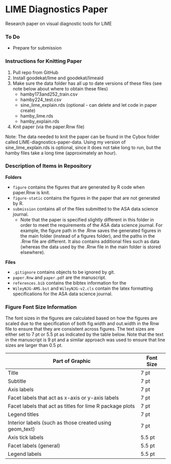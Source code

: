 # LIME Diagnostics Paper

Research paper on visual diagnostic tools for LIME

### To Do

- Prepare for submission

### Instructions for Knitting Paper

1.  Pull repo from GitHub
2.  Install goodekat/lime and goodekat/limeaid
3.  Make sure the data folder has all up to date versions of these files
    (see note below about where to obtain these files)
      - hamby173and252\_train.csv
      - hamby224\_test.csv
      - sine\_lime\_explain.rds (optional - can delete and let code in paper create)
      - hamby\_lime.rds
      - hamby\_explain.rds
4.  Knit paper (via the paper.Rnw file)

Note: The data needed to knit the paper can be found in the Cybox folder called LIME-diagnostics-paper-data. Using my version of sine\_lime\_explain.rds is optional, since it does not take long to run, but the hamby files take a long time (approximately an hour).

### Description of Items in Repository

**Folders**

- `figure` contains the figures that are generated by R code when paper.Rnw is knit.
- `figure-static` contains the figures in the paper that are not generated by R.
- `submission` contains all of the files submitted to the ASA data science journal.
  - Note that the paper is specified slightly different in this folder in order to meet the requirements of the ASA data science journal. For example, the figure path in the .Rnw saves the generated figures in the main folder (instead of a figures folder), and the paths in the .Rnw file are different. It also contains additional files such as data (whereas the data used by the .Rnw file in the main folder is stored elsewhere).

**Files**

- `.gitignore` contains objects to be ignored by git.
- `paper.Rnw` and `paper.pdf` are the manuscript.
- `references.bib` contains the bibtex information for the 
- `WileyNJG-AMS.bst` and `WileyNJG-v2.cls` contain the latex formatting specifications for the ASA data science journal.

### Figure Font Size Information

The font sizes in the figures are calculated based on how the figures are scaled due to the specification of both fig.width and out.width in the Rnw file to ensure that they are consistent across figures. The text sizes are either set to 7 pt or 5.5 pt as indicated by the table below. Note that the text in the manuscript is 9 pt and a similar approach was used to ensure that line sizes are larger than 0.5 pt.

| Part of Graphic | Font Size |
| --------------- | --------- | 
| Title | 7 pt |
| Subtitle | 7 pt |
| Axis labels | 7 pt |
| Facet labels that act as x-axis or y-axis labels | 7 pt |
| Facet labels that act as titles for lime R package plots | 7 pt |
| Legend titles | 7 pt |
| Interior labels (such as those created using geom_text) | 7 pt |
| Axis tick labels | 5.5 pt |
| Facet labels (general) | 5.5 pt |
| Legend labels | 5.5 pt |